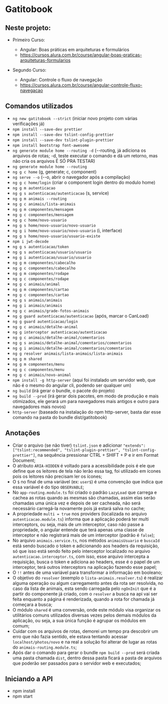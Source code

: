 # Gatitobook

## Neste projeto:
- Primeiro Curso:
  - Angular: Boas práticas em arquiteturas e formulários 
  - https://cursos.alura.com.br/course/angular-boas-praticas-arquiteturas-formularios

- Segundo Curso:
  - Angular: Controle o fluxo de navegação
  - https://cursos.alura.com.br/course/angular-controle-fluxo-navegacao

## Comandos utilizados

- `ng new gatitobook --strict` (iniciar novo projeto com várias verificações já)
- `npm install --save-dev prettier`
- `npm install --save-dev tslint-config-prettier`
- `npm install --save-dev tslint-plugin-prettier`
- `npm install bootstrap font-awesome`
- `ng generate module home --routing -d` (--routing, já adiciona os arquivos de rotas; -d, teste executar o comando e dá um retorno, mas não cria os arquivos É SÓ PRA TESTAR)
- `ng generate module home --routing`
- `ng g c home` (g, generate; c, component)
- `ng serve --o` (--o, abrir o navegador após a compilação)
- `ng g c home/login` (criar o component login dentro do modulo home)
- `ng g m autenticacao`
- `ng g s autenticacao/autenticacao` (s, service)
- `ng g m animais --routing`
- `ng g c animais/lista-animais`
- `ng g m componentes/mensagem`
- `ng g c componentes/mensagem`
- `ng g c home/novo-usuario`
- `ng g s home/novo-usuario/novo-usuario`
- `ng g i home/novo-usuario/novo-usuario` (i, interface)
- `ng g s home/novo-usuario/usuario-existe`
- `npm i jwt-decode`
- `ng g s autenticacao/token`
- `ng g s autenticacao/usuario/usuario`
- `ng g i autenticacao/usuario/usuario`
- `ng g m componentes/cabecalho`
- `ng g c componentes/cabecalho`
- `ng g m componentes/rodape`
- `ng g c componentes/rodape`
- `ng g c animais/animal`
- `ng g m componentes/cartao`
- `ng g c componentes/cartao`
- `ng g s animais/animais`
- `ng g i animais/animais`
- `ng g c animais/grade-fotos-animais`
- `ng g guard autenticacao/autenticacao` (após, marcar o CanLoad)
- `ng g guard autenticacao/login`
- `ng g c animais/detalhe-animal`
- `ng g interceptor autenticacao/autenticacao`
- `ng g c animais/detalhe-animal/comentarios`
- `ng g s animais/detalhe-animal/comentarios/comentarios`
- `ng g i animais/detalhe-animal/comentarios/comentarios`
- `ng g resolver animais/lista-animais/lista-animais`
- `ng g m shared`
- `ng g m componentes/menu`
- `ng g c componentes/menu`
- `ng g c animais/novo-animal`
- `npm install -g http-server` (aqui foi instalado um servidor web, que não é o mesmo do angular cli, podendo ser qualquer um)
- `ng build` (irá gerar o bundle, o pacote do projeto)
- `ng build --prod` (irá gerar dois pacotes, em modo de produção e mais otimizados, ele gerará um para navegadores mais antigos e outro para navegadores mais novos)
- `http-server` (baseado na instalação do npm http-server, basta dar esse comando na pasta do bundle dist/gatitobook)

## Anotações

- Criar o arquivo (se não tiver) `tslint.json` e adicionar `"extends": ["tslint:recommended", "tslint-plugin-prettier", "tslint-config-prettier"]`, na sequência pressionar CTRL + SHIFT + P e ir em Format Document;
- O atributo `ARIA-HIDDEN` é voltado para a acessibilidade pois é ele que define que os leitores de tela não lerão essa tag, foi utilizado em ícones pois os leitores não precisam ler os ícones;
- O `$` no final de uma variável (ex: `user$`) é uma convenção que indica que essa variável é do tipo `OBSERVABLE`;
- No `app-routing.module.ts` foi criado o padrão `LazyLoad` que carrega e cachea as rotas quando as mesmas são chamadas, assim elas serão chamadas uma única vez e depois de ser cacheada, não será necessário carregá-la novamente pois já estará salva no cache;
- A propriedade `multi = true` nos providers (localizada no arquivo `autenticacao.module.ts`) informa que a aplicação poderá ter multi interceptors, ou seja, mais de um interceptor, caso não passe a propriedade, o angular entende que terá apenas uma classe de interceptor e não registrará mais de um interceptor (padrão é `false`);
- No arquivo `animais.service.ts`, nos métodos `animaisUsuario` e `buscaId` está sendo buscado o token e adicionando aos headers da requisição, só que isso está sendo feito pelo interceptor localizado no arquivo `autenticacao.interceptor.ts`, com isso, esse arquivo intercepta a requisição, busca o token e adiciona ao headers, esse é o papel de um interceptor, terá outros interceptors na aplicação fazendo esse papel;
- O `!!` antes de uma variável para transformar a informação em booleano;
- O objetivo do `resolver` (exemplo o `lista-animais.resolver.ts`) é realizar alguma operação ou algum carregamento antes da rota ser resolvida, no caso da lista de animais, esta sendo carregada pelo `ngOnInit` que é a partir do componente já criado, com o `resolver` a busca na api vai ser feita enquanto a página é renderizada, quando a rota for chamada já começara a busca;
- O módulo `shared` é uma conversão, onde este módulo visa organizar os utilitários comuns utilizados diversas vezes pelos demais módulos da aplicação, ou seja, a sua única função é agrupar os módulos em comum;
- Cuidar com os arquivos de rotas, demorei um tempo pra descobrir um erro que não fazia sentido, ele estava tentando acessar `localhost/photos/novo` e na real a solução foi alterar de lugar as rotas do `animais-routing.module.ts`;
- Após dar o comando para gerar o bundle `npm build --prod` será criada uma pasta chamada `dist`, dentro dessa pasta ficará a pasta de arquivos que poderão ser passados para o servidor web e executados;

## Iniciando a API

- npm install
- npm start
